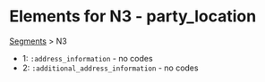 # Elements for N3 - party_location
[Segments](../segments.md) > N3
* 1: `:address_information` - no codes
* 2: `:additional_address_information` - no codes
